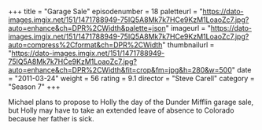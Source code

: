 +++
title = "Garage Sale"
episodenumber = 18
paletteurl = "https://dato-images.imgix.net/151/1471788949-75IQ5A8Mk7k7HCe9KzM1LoaoZc7.jpg?auto=enhance&ch=DPR%2CWidth&palette=json"
imageurl = "https://dato-images.imgix.net/151/1471788949-75IQ5A8Mk7k7HCe9KzM1LoaoZc7.jpg?auto=compress%2Cformat&ch=DPR%2CWidth"
thumbnailurl = "https://dato-images.imgix.net/151/1471788949-75IQ5A8Mk7k7HCe9KzM1LoaoZc7.jpg?auto=enhance&ch=DPR%2CWidth&fit=crop&fm=jpg&h=280&w=500"
date = "2011-03-24"
weight = 56
rating = 9.1
director = "Steve Carell"
category = "Season 7"
+++

Michael plans to propose to Holly the day of the Dunder Mifflin garage sale, but Holly may have to take an extended leave of absence to Colorado because her father is sick.